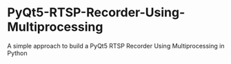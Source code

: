 # PyQt5-RTSP-Recorder-Using-Multiprocessing
A simple approach to build a PyQt5 RTSP Recorder Using Multiprocessing in Python
